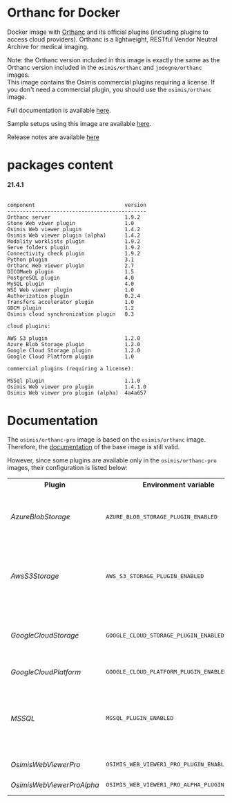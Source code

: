 # Orthanc for Docker
Docker image with [Orthanc](https://www.orthanc-server.com/) and its official plugins (including plugins to access cloud providers). Orthanc is a lightweight, RESTful Vendor Neutral Archive for medical imaging.

Note: the Orthanc version included in this image is exactly the same as the Orthanc version included in the `osimis/orthanc` and `jodogne/orthanc` images.  
This image contains the Osimis commercial plugins requiring a license.  If you don't need a commercial plugin, you should use the `osimis/orthanc` image.

Full documentation is available [here](https://book.orthanc-server.com/users/docker-osimis.html).

Sample setups using this image are available [here](https://bitbucket.org/osimis/orthanc-setup-samples/).

Release notes are available [here](https://bitbucket.org/osimis/orthanc-builder/src/master/release-notes-docker-images.txt)


# packages content

#### 21.4.1
```

component                             version
---------------------------------------------
Orthanc server                        1.9.2
Stone Web viwer plugin                1.0
Osimis Web viewer plugin              1.4.2
Osimis Web viewer plugin (alpha)      1.4.2
Modality worklists plugin             1.9.2
Serve folders plugin                  1.9.2
Connectivity check plugin             1.9.2
Python plugin                         3.1
Orthanc Web viewer plugin             2.7
DICOMweb plugin                       1.5
PostgreSQL plugin                     4.0
MySQL plugin                          4.0
WSI Web viewer plugin                 1.0
Authorization plugin                  0.2.4
Transfers accelerator plugin          1.0
GDCM plugin                           1.2
Osimis cloud synchronization plugin   0.3

cloud plugins:

AWS S3 plugin                         1.2.0
Azure Blob Storage plugin             1.2.0
Google Cloud Storage plugin           1.2.0
Google Cloud Platform plugin          1.0

commercial plugins (requiring a license):

MSSql plugin                          1.1.0
Osimis Web viewer pro plugin          1.4.1.0
Osimis Web viewer pro plugin (alpha)  4a4a657
```

# Documentation

The `osimis/orthanc-pro` image is based on the `osimis/orthanc` image.  Therefore, the [documentation](https://book.orthanc-server.com/users/docker-osimis.html) of the base image is still valid.

However, since some plugins are available only in the `osimis/orthanc-pro` images, their configuration is listed below:


<!-- code belowed is generated by # python3 generatePluginDoc.py --folder ../orthanc-pro-builder --output html -->

<table>
<tr><th>Plugin</th><th>Environment variable</th><th>Default configuration</th></tr>
<tr><td><em>AzureBlobStorage</em></td><td><pre>AZURE_BLOB_STORAGE_PLUGIN_ENABLED</pre></td><td><pre>{    
  "AzureBlobStorage": {
    "ConnectionString": "MUST BE DEFINED BY YOU",
    "ContainerName": "MUST BE DEFINED BY YOU"
  }
}</pre></td></tr>
<tr><td><em>AwsS3Storage</em></td><td><pre>AWS_S3_STORAGE_PLUGIN_ENABLED</pre></td><td><pre>{
  "AwsS3Storage": {
    "BucketName": "MUST BE DEFINED BY YOU",
    "Region": "MUST BE DEFINED BY YOU",
    "AccessKey": "MUST BE DEFINED BY YOU",
    "SecretKey": "MUST BE DEFINED BY YOU"
  }
}</pre></td></tr>
<tr><td><em>GoogleCloudStorage</em></td><td><pre>GOOGLE_CLOUD_STORAGE_PLUGIN_ENABLED</pre></td><td><pre>{
  "GoogleCloudStorage": {
    "ServiceAccountFile": "MUST BE DEFINED BY YOU",
    "BucketName": "MUST BE DEFINED BY YOU"
  }
}</pre></td></tr>
<tr><td><em>GoogleCloudPlatform</em></td><td><pre>GOOGLE_CLOUD_PLATFORM_PLUGIN_ENABLED</pre></td><td><pre></pre></td></tr>
<tr><td><em>MSSQL</em></td><td><pre>MSSQL_PLUGIN_ENABLED</pre></td><td><pre>{
  "MSSQL": {
    "EnableIndex": true,
    "EnableStorage": false,
    "Lock": false,
    "ConnectionString": "SHOULD BE DEFINED BY YOU",
    "LicenseString": "SHOULD BE DEFINED BY YOU"
  }
}</pre></td></tr>
<tr><td><em>OsimisWebViewerPro</em></td><td><pre>OSIMIS_WEB_VIEWER1_PRO_PLUGIN_ENABLED</pre></td><td><pre></pre></td></tr>
<tr><td><em>OsimisWebViewerProAlpha</em></td><td><pre>OSIMIS_WEB_VIEWER1_PRO_ALPHA_PLUGIN_ENABLED</pre></td><td><pre></pre></td></tr>
</table>
